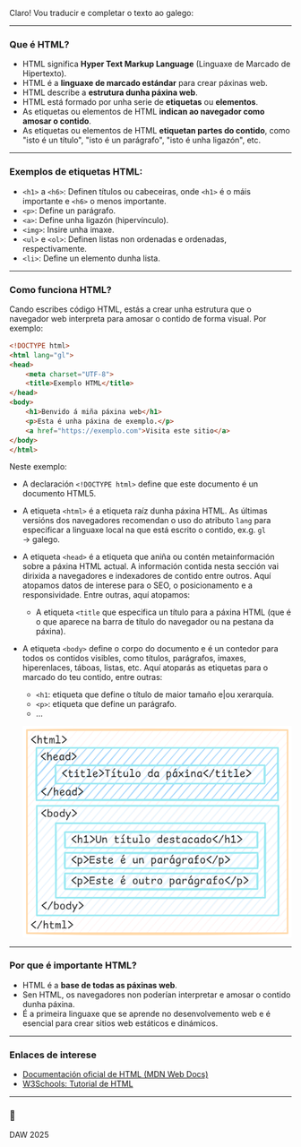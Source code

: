 Claro! Vou traducir e completar o texto ao galego:

---

### **Que é HTML?**
- HTML significa **Hyper Text Markup Language** (Linguaxe de Marcado de Hipertexto).
- HTML é a **linguaxe de marcado estándar** para crear páxinas web.
- HTML describe a **estrutura dunha páxina web**.
- HTML está formado por unha serie de **etiquetas** ou **elementos**.
- As etiquetas ou elementos de HTML **indican ao navegador como amosar o contido**.
- As etiquetas ou elementos de HTML **etiquetan partes do contido**, como "isto é un título", "isto é un parágrafo", "isto é unha ligazón", etc.

---

### **Exemplos de etiquetas HTML:**
- `<h1>` a `<h6>`: Definen títulos ou cabeceiras, onde `<h1>` é o máis importante e `<h6>` o menos importante.
- `<p>`: Define un parágrafo.
- `<a>`: Define unha ligazón (hipervínculo).
- `<img>`: Insire unha imaxe.
- `<ul>` e `<ol>`: Definen listas non ordenadas e ordenadas, respectivamente.
- `<li>`: Define un elemento dunha lista.

---

### **Como funciona HTML?**
Cando escribes código HTML, estás a crear unha estrutura que o navegador web interpreta para amosar o contido de forma visual. Por exemplo:

```html
<!DOCTYPE html>
<html lang="gl">
<head>
    <meta charset="UTF-8">
    <title>Exemplo HTML</title>
</head>
<body>
    <h1>Benvido á miña páxina web</h1>
    <p>Esta é unha páxina de exemplo.</p>
    <a href="https://exemplo.com">Visita este sitio</a>
</body>
</html>
```

Neste exemplo:
- A declaración ``<!DOCTYPE html>`` define que este documento é un documento HTML5.
- A etiqueta `<html>` é a etiqueta raíz dunha páxina HTML. As últimas versións dos navegadores recomendan o uso do atributo `lang` para especificar a linguaxe local na que está escrito o contido, ex.g. `gl` &rarr; galego.
- A etiqueta `<head>` é a etiqueta que aniña ou contén metainformación sobre a páxina HTML actual. A información contida nesta sección vai dirixida a navegadores e indexadores de contido entre outros. Aquí atopamos datos de interese para o SEO, o posicionamento e a responsividade. Entre outras, aquí atopamos:
  - A etiqueta `<title` que especifica un título para a páxina HTML (que é o que aparece na barra de título do navegador ou na pestana da páxina). 
- A etiqueta `<body>`  define o corpo do documento e é un contedor para todos os contidos visibles, como títulos, parágrafos, imaxes, hiperenlaces, táboas, listas, etc. Aquí atoparás as etiquetas para o marcado do teu contido, entre outras:
  - `<h1`: etiqueta que define o título de maior tamaño e|ou xerarquía.
  - `<p>`: etiqueta que define un parágrafo.
  - …
  
  ![Estrutura dunha páxina web](./assets/image-20250220180718351.png)

---

### **Por que é importante HTML?**
- HTML é a **base de todas as páxinas web**.
- Sen HTML, os navegadores non poderían interpretar e amosar o contido dunha páxina.
- É a primeira linguaxe que se aprende no desenvolvemento web e é esencial para crear sitios web estáticos e dinámicos.

---

### **Enlaces de interese**
- [Documentación oficial de HTML (MDN Web Docs)](https://developer.mozilla.org/es/docs/Web/HTML)
- [W3Schools: Tutorial de HTML](https://www.w3schools.com/html/)

---

### :tada:

DAW 2025